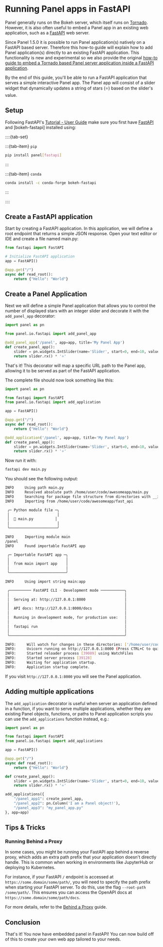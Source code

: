 # Running Panel apps in FastAPI

Panel generally runs on the Bokeh server, which itself runs on [Tornado](https://tornadoweb.org/en/stable/). However, it is also often useful to embed a Panel app in an existing web application, such as a [FastAPI](https://fastapi.tiangolo.com/) web server.

Since Panel 1.5.0 it is possible to run Panel application(s) natively on a FastAPI based server. Therefore this how-to guide will explain how to add Panel application(s) directly to an existing FastAPI application. This functionality is new and experimental so we also provide the original [how-to guide to embed a Tornado based Panel server application inside a FastAPI application](./FastAPI_Tornado).

By the end of this guide, you'll be able to run a FastAPI application that serves a simple interactive Panel app. The Panel app will consist of a slider widget that dynamically updates a string of stars (⭐) based on the slider's value.

## Setup

Following FastAPI's [Tutorial - User Guide](https://fastapi.tiangolo.com/tutorial/) make sure you first have [FastAPI](https://fastapi.tiangolo.com/) and [bokeh-fastapi] installed using:

::::{tab-set}

:::{tab-item} `pip`
```bash
pip install panel[fastapi]
```
:::

:::{tab-item} `conda`
```bash
conda install -c conda-forge bokeh-fastapi
```
:::

::::

## Create a FastAPI application

Start by creating a FastAPI application. In this application, we will define a root endpoint that returns a simple JSON response. Open your text editor or IDE and create a file named main.py:

```python
from fastapi import FastAPI

# Initialize FastAPI application
app = FastAPI()

@app.get("/")
async def read_root():
    return {"Hello": "World"}
```

## Create a Panel Application

Next we will define a simple Panel application that allows you to control the number of displayed stars with an integer slider and decorate it with the `add_panel_app` decorator:

```python
import panel as pn

from panel.io.fastapi import add_panel_app

@add_panel_app('/panel', app=app, title='My Panel App')
def create_panel_app():
    slider = pn.widgets.IntSlider(name='Slider', start=0, end=10, value=3)
    return slider.rx() * '⭐'
```

That's it! This decorator will map a specific URL path to the Panel app, allowing it to be served as part of the FastAPI application.

The complete file should now look something like this:

```python
import panel as pn

from fastapi import FastAPI
from panel.io.fastapi import add_application

app = FastAPI()

@app.get("/")
async def read_root():
    return {"Hello": "World"}

@add_application('/panel', app=app, title='My Panel App')
def create_panel_app():
    slider = pn.widgets.IntSlider(name='Slider', start=0, end=10, value=3)
    return slider.rx() * '⭐'
```

Now run it with:

```bash
fastapi dev main.py
```

You should see the following output:

```bash
INFO     Using path main.py
INFO     Resolved absolute path /home/user/code/awesomeapp/main.py
INFO     Searching for package file structure from directories with __init__.py files
INFO     Importing from /home/user/code/awesomeapp/fast_api

 ╭─ Python module file ─╮
 │                      │
 │  🐍 main.py          │
 │                      │
 ╰──────────────────────╯

INFO     Importing module main
/panel
INFO     Found importable FastAPI app

 ╭─ Importable FastAPI app ─╮
 │                          │
 │  from main import app    │
 │                          │
 ╰──────────────────────────╯

INFO     Using import string main:app

 ╭────────── FastAPI CLI - Development mode ───────────╮
 │                                                     │
 │  Serving at: http://127.0.0.1:8000                  │
 │                                                     │
 │  API docs: http://127.0.0.1:8000/docs               │
 │                                                     │
 │  Running in development mode, for production use:   │
 │                                                     │
 │  fastapi run                                        │
 │                                                     │
 ╰─────────────────────────────────────────────────────╯

INFO:     Will watch for changes in these directories: ['/home/user/code/awesomeapp/']
INFO:     Uvicorn running on http://127.0.0.1:8000 (Press CTRL+C to quit)
INFO:     Started reloader process [39089] using WatchFiles
INFO:     Started server process [39128]
INFO:     Waiting for application startup.
INFO:     Application startup complete.
```

If you visit `http://127.0.0.1:8000` you will see the Panel application.

## Adding multiple applications

The `add_application` decorator is useful when server an application defined in a function, if you want to serve multiple applications, whether they are existing Panel objects, functions, or paths to Panel application scripts you can use the `add_applications` function instead, e.g.:

```python
import panel as pn

from fastapi import FastAPI
from panel.io.fastapi import add_applications

app = FastAPI()

@app.get("/")
async def read_root():
    return {"Hello": "World"}

def create_panel_app():
    slider = pn.widgets.IntSlider(name='Slider', start=0, end=10, value=3)
    return slider.rx() * '⭐'

add_applications({
    "/panel_app1": create_panel_app,
    "/panel_app2": pn.Column('I am a Panel object!'),
    "/panel_app3": "my_panel_app.py"
}, app=app)
```

## Tips & Tricks

### Running Behind a Proxy

In some cases, you might be running your FastAPI app behind a reverse proxy, which adds an extra path prefix that your application doesn't directly handle. This is common when working in environments like JupyterHub or deploying to Kubernetes.

For instance, if your FastAPI `/` endpoint is accessed at `https://some.domain/some/path/`, you will need to specify the path prefix when starting your FastAPI server. To do this, use the flag `--root-path /some/path/`. This ensures you can access the OpenAPI docs at `https://some.domain/some/path/docs`.

For more details, refer to the [Behind a Proxy](https://fastapi.tiangolo.com/advanced/behind-a-proxy/) guide.

## Conclusion

That's it! You now have embedded panel in FastAPI! You can now build off of this to create your own web app tailored to your needs.
